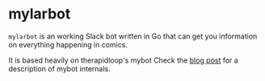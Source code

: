 
# mylarbot

`mylarbot` is an working Slack bot written in Go that can get you information on
everything happening in comics.

It is based heavily on therapidloop's mybot
Check the [blog post](https://www.opsdash.com/blog/slack-bot-in-golang.html)
for a description of mybot internals.
